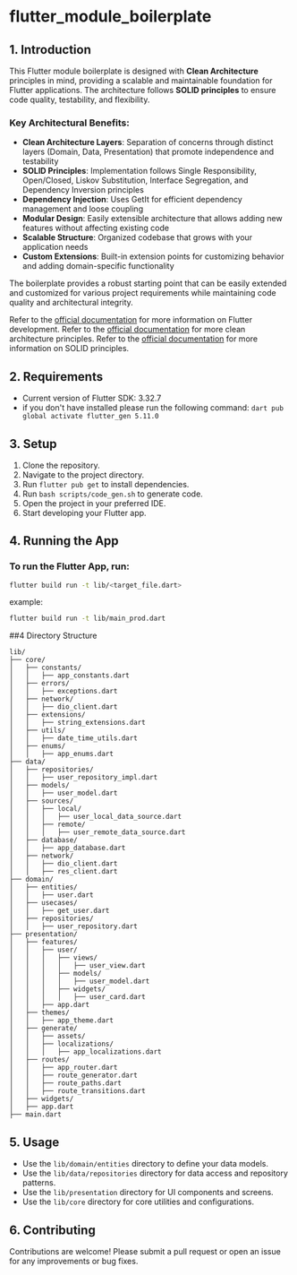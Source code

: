 # flutter_module_boilerplate

## 1. Introduction

This Flutter module boilerplate is designed with **Clean Architecture** principles in mind, providing a scalable and maintainable foundation for Flutter applications. The architecture follows **SOLID principles** to ensure code quality, testability, and flexibility.

### Key Architectural Benefits:

- **Clean Architecture Layers**: Separation of concerns through distinct layers (Domain, Data, Presentation) that promote independence and testability
- **SOLID Principles**: Implementation follows Single Responsibility, Open/Closed, Liskov Substitution, Interface Segregation, and Dependency Inversion principles
- **Dependency Injection**: Uses GetIt for efficient dependency management and loose coupling
- **Modular Design**: Easily extensible architecture that allows adding new features without affecting existing code
- **Scalable Structure**: Organized codebase that grows with your application needs
- **Custom Extensions**: Built-in extension points for customizing behavior and adding domain-specific functionality

The boilerplate provides a robust starting point that can be easily extended and customized for various project requirements while maintaining code quality and architectural integrity.

Refer to the [official documentation](https://flutter.dev/docs) for more information on Flutter development.
Refer to the [official documentation](https://blog.cleancoder.com/uncle-bob/2012/08/13/the-clean-architecture.html) for more clean architecture principles.
Refer to the [official documentation](https://www.digitalocean.com/community/conceptual-articles/s-o-l-i-d-the-first-five-principles-of-object-oriented-design) for more information on SOLID principles.

## 2. Requirements

- Current version of Flutter SDK: 3.32.7
- if you don't have installed please run the following command:
  `dart pub global activate flutter_gen 5.11.0`

## 3. Setup

1. Clone the repository.
2. Navigate to the project directory.
3. Run `flutter pub get` to install dependencies.
4. Run `bash scripts/code_gen.sh` to generate code.
5. Open the project in your preferred IDE.
6. Start developing your Flutter app.

## 4. Running the App

### To run the Flutter App, run:

```bash
flutter build run -t lib/<target_file.dart>
```

example:

```bash
flutter build run -t lib/main_prod.dart
```

##4 Directory Structure

```
lib/
├── core/
│   ├── constants/
│   │   ├── app_constants.dart
│   ├── errors/
│   │   ├── exceptions.dart
│   ├── network/
│   │   ├── dio_client.dart
│   ├── extensions/
│   │   ├── string_extensions.dart
│   ├── utils/
│   │   ├── date_time_utils.dart
│   ├── enums/
│   │   ├── app_enums.dart
├── data/
│   ├── repositories/
│   │   ├── user_repository_impl.dart
│   ├── models/
│   │   ├── user_model.dart
│   ├── sources/
│   │   ├── local/
│   │   │   ├── user_local_data_source.dart
│   │   ├── remote/
│   │   │   ├── user_remote_data_source.dart
│   ├── database/
│   │   ├── app_database.dart
│   ├── network/
│   │   ├── dio_client.dart
│   │   ├── res_client.dart
├── domain/
│   ├── entities/
│   │   ├── user.dart
│   ├── usecases/
│   │   ├── get_user.dart
│   ├── repositories/
│   │   ├── user_repository.dart
├── presentation/
│   ├── features/
│   │   ├── user/
│   │   │   ├── views/
│   │   │   │   ├── user_view.dart
│   │   │   ├── models/
│   │   │   │   ├── user_model.dart
│   │   │   ├── widgets/
│   │   │   │   ├── user_card.dart
│   │   ├── app.dart
│   ├── themes/
│   │   ├── app_theme.dart
│   ├── generate/
│   │   ├── assets/
│   │   ├── localizations/
│   │   │   ├── app_localizations.dart
│   ├── routes/
│   │   ├── app_router.dart
│   │   ├── route_generator.dart
│   │   ├── route_paths.dart
│   │   ├── route_transitions.dart
│   ├── widgets/
│   ├── app.dart
├── main.dart
```

## 5. Usage

- Use the `lib/domain/entities` directory to define your data models.
- Use the `lib/data/repositories` directory for data access and repository patterns.
- Use the `lib/presentation` directory for UI components and screens.
- Use the `lib/core` directory for core utilities and configurations.

## 6. Contributing
Contributions are welcome! Please submit a pull request or open an issue for any improvements or bug fixes.
